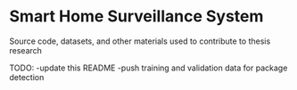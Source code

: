 # Smart Home Surveillance System
Source code, datasets, and other materials used to contribute to thesis research

TODO:
-update this README
-push training and validation data for package detection
